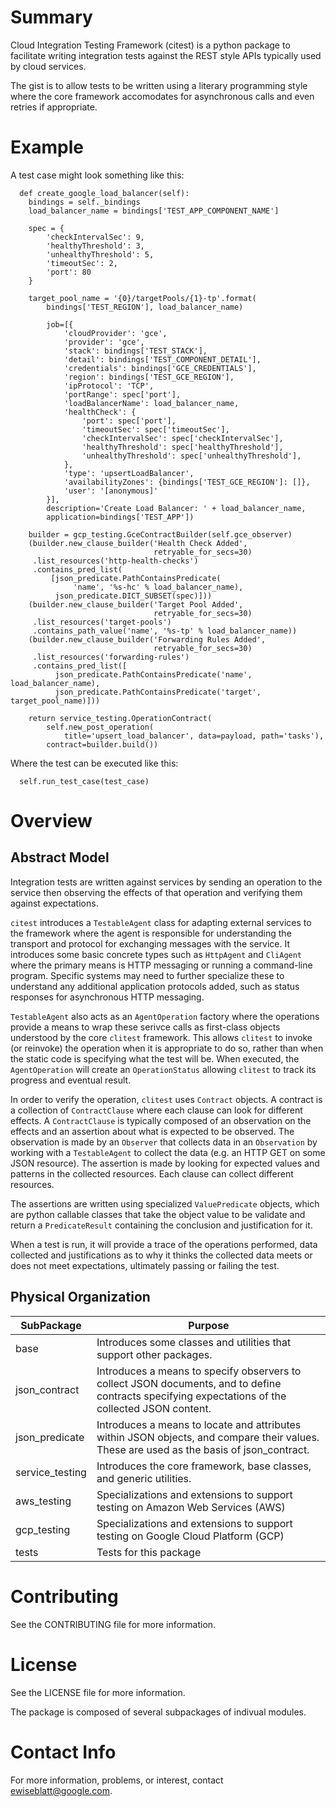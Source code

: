 # Summary
Cloud Integration Testing Framework (citest) is a python package to facilitate
writing integration tests against the REST style APIs typically used by
cloud services.

The gist is to allow tests to be written using a literary programming style
where the core framework accomodates for asynchronous calls and even retries
if appropriate.


# Example
A test case might look something like this:

```
  def create_google_load_balancer(self):
    bindings = self._bindings
    load_balancer_name = bindings['TEST_APP_COMPONENT_NAME']

    spec = {
        'checkIntervalSec': 9,
        'healthyThreshold': 3,
        'unhealthyThreshold': 5,
        'timeoutSec': 2,
        'port': 80
    }

    target_pool_name = '{0}/targetPools/{1}-tp'.format(
        bindings['TEST_REGION'], load_balancer_name)

        job=[{
            'cloudProvider': 'gce',
            'provider': 'gce',
            'stack': bindings['TEST_STACK'],
            'detail': bindings['TEST_COMPONENT_DETAIL'],
            'credentials': bindings['GCE_CREDENTIALS'],
            'region': bindings['TEST_GCE_REGION'],
            'ipProtocol': 'TCP',
            'portRange': spec['port'],
            'loadBalancerName': load_balancer_name,
            'healthCheck': {
                'port': spec['port'],
                'timeoutSec': spec['timeoutSec'],
                'checkIntervalSec': spec['checkIntervalSec'],
                'healthyThreshold': spec['healthyThreshold'],
                'unhealthyThreshold': spec['unhealthyThreshold'],
            },
            'type': 'upsertLoadBalancer',
            'availabilityZones': {bindings['TEST_GCE_REGION']: []},
            'user': '[anonymous]'
        }],
        description='Create Load Balancer: ' + load_balancer_name,
        application=bindings['TEST_APP'])

    builder = gcp_testing.GceContractBuilder(self.gce_observer)
    (builder.new_clause_builder('Health Check Added',
                                retryable_for_secs=30)
     .list_resources('http-health-checks')
     .contains_pred_list(
         [json_predicate.PathContainsPredicate(
              'name', '%s-hc' % load_balancer_name),
          json_predicate.DICT_SUBSET(spec)]))
    (builder.new_clause_builder('Target Pool Added',
                                retryable_for_secs=30)
     .list_resources('target-pools')
     .contains_path_value('name', '%s-tp' % load_balancer_name))
    (builder.new_clause_builder('Forwarding Rules Added',
                                retryable_for_secs=30)
     .list_resources('forwarding-rules')
     .contains_pred_list([
          json_predicate.PathContainsPredicate('name', load_balancer_name),
          json_predicate.PathContainsPredicate('target', target_pool_name)]))

    return service_testing.OperationContract(
        self.new_post_operation(
            title='upsert_load_balancer', data=payload, path='tasks'),
        contract=builder.build())

```


Where the test can be executed like this:

```
  self.run_test_case(test_case)
```


# Overview

## Abstract Model

Integration tests are written against services by sending an operation to
the service then observing the effects of that operation and verifying them
against expectations.

`citest` introduces a `TestableAgent` class for adapting external services
to the framework where the agent is responsible for understanding the
transport and protocol for exchanging messages with the service. It introduces
some basic concrete types such as `HttpAgent` and `CliAgent` where the primary
means is HTTP messaging or running a command-line program. Specific systems
may need to further specialize these to understand any additional application
protocols added, such as status responses for asynchronous HTTP messaging.

`TestableAgent` also acts as an `AgentOperation` factory where the operations
provide a means to wrap these serivce calls as first-class objects understood
by the core `clitest` framework. This allows `clitest` to invoke (or reinvoke)
the operation when it is appropriate to do so, rather than when the static code
is specifying what the test will be. When executed, the `AgentOperation` will
create an `OperationStatus` allowing `clitest` to track its progress and
eventual result.

In order to verify the operation, `clitest` uses `Contract` objects. A contract
is a collection of `ContractClause` where each clause can look for different
effects. A `ContractClause` is typically composed of an observation on the
effects and an assertion about what is expected to be observed. The observation
is made by an `Observer` that collects data in an `Observation` by working with
a `TestableAgent` to collect the data (e.g. an HTTP GET on some
JSON resource). The assertion is made by looking for expected values and
patterns in the collected resources. Each clause can collect different
resources.

The assertions are written using specialized `ValuePredicate` objects, which
are python callable classes that take the object value to be validate and return
a `PredicateResult` containing the conclusion and justification for it.

When a test is run, it will provide a trace of the operations performed,
data collected and justifications as to why it thinks the collected data
meets or does not meet expectations, ultimately passing or failing the test.



## Physical Organization

SubPackage | Purpose
-------|--------
base | Introduces some classes and utilities that support other packages.
json_contract | Introduces a means to specify observers to collect JSON documents, and to define contracts specifying expectations of the collected JSON content.
json_predicate | Introduces a means to locate and attributes within JSON objects, and compare their values. These are used as the basis of json_contract.
service_testing | Introduces the core framework, base classes, and generic utilities.
aws_testing | Specializations and extensions to support testing on Amazon Web Services (AWS)
gcp_testing | Specializations and extensions to support testing on Google Cloud Platform (GCP)
tests | Tests for this package


# Contributing

See the CONTRIBUTING file for more information.


# License

See the LICENSE file for more information.

The package is composed of several subpackages of indivual modules.


# Contact Info

For more information, problems, or interest, contact ewiseblatt@google.com.

